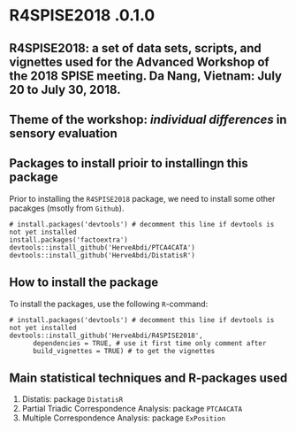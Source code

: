 # R4SPISE2018 .0.1.0

## R4SPISE2018: a set of data sets, scripts, and vignettes used for the Advanced Workshop of the 2018 SPISE meeting. Da Nang, Vietnam: July 20 to July 30, 2018. 

## Theme of the workshop: *individual differences* in sensory evaluation

## Packages to install prioir to installingn this package

Prior to installing the `R4SPISE2018` package, we need to install some other pacakges (msotly from `Github`).

```{r}
# install.packages('devtools') # decomment this line if devtools is not yet installed
install.packages('factoextra')
devtools::install_github('HerveAbdi/PTCA4CATA')
devtools::install_github('HerveAbdi/DistatisR')
```

## How to install the package

To install the packages, use the following `R`-command:
```{r}
# install.packages('devtools') # decomment this line if devtools is not yet installed
devtools::install_github('HerveAbdi/R4SPISE2018', 
      dependencies = TRUE, # use it first time only comment after
      build_vignettes = TRUE) # to get the vignettes
```



## Main statistical techniques  and R-packages used

1. Distatis: package `DistatisR`
2. Partial Triadic Correspondence Analysis: package `PTCA4CATA`
3.  Multiple Correspondence Analysis: package `ExPosition`
